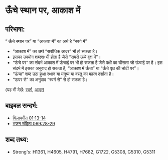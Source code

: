 # ऊँचे स्थान पर, आकाश में #

## परिभाषा: ##

“ ऊँचे स्थान पर” या “आकाश में” का अर्थ है “स्वर्ग में”

* “आकाश में” का अर्थ “सर्वाधिक आदर” भी हो सकता है।
* इसका उपयोग शब्दशः भी होता है जैसे “सबसे ऊंचे वृक्ष में”।
* “ऊंचे पर” का संदर्भ आकाश में ऊंचाई पर भी हो सकता है जैसे पक्षी का घोंसला जो ऊंचाई पर है। इस संदर्भ में इसका अनुवाद हो सकता है, “आकाश में ऊँचा” या “ऊँचे वृक्ष की चोटी पर”।
* “ऊंचा” शब्द उठा हुआ स्थान या मनुष्य या वस्तु का महत्व दर्शाता है।
* “ऊपर से” का अनुवाद “स्वर्ग से” से हो सकता है।

(यह भी देखें: [स्वर्ग](../kt/heaven.md), [आदर](../kt/honor.md))

## बाइबल सन्दर्भ: ##

* [विलापगीत 01:13-14](rc://hi/tn/help/lam/01/13)
* [भजन संहिता 069:28-29](rc://hi/tn/help/psa/069/028)

## शब्द तथ्य: ##

* Strong's: H1361, H4605, H4791, H7682, G1722, G5308, G5310, G5311
